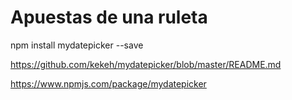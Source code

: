 # Apuestas de una ruleta

 npm install mydatepicker --save

https://github.com/kekeh/mydatepicker/blob/master/README.md

https://www.npmjs.com/package/mydatepicker

